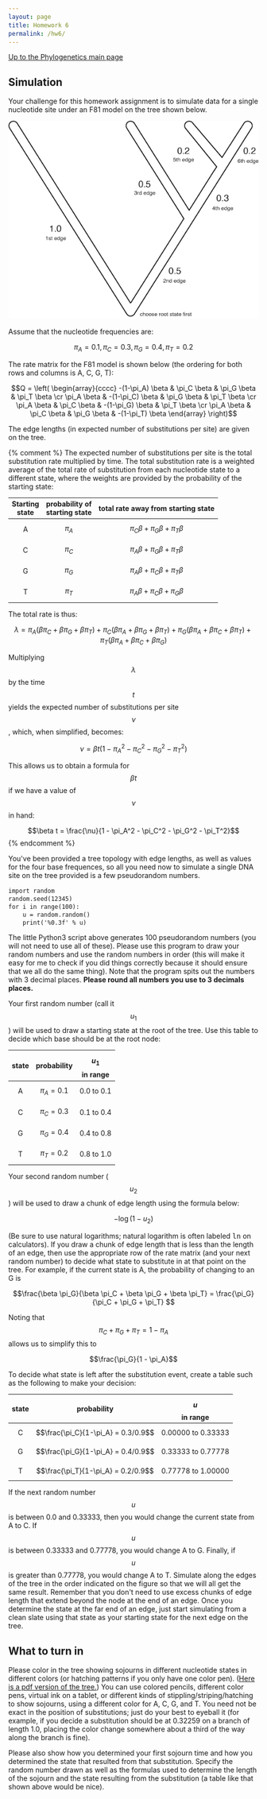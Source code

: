 ```yaml
---
layout: page
title: Homework 6
permalink: /hw6/
---
```

[Up to the Phylogenetics main page](/phylogenetics2022/)

## Simulation

Your challenge for this homework assignment is to simulate data for a single nucleotide site under an F81 model on the tree shown below.

![The model tree](/assets/img/simulation-homework-model-tree.png)

Assume that the nucleotide frequencies are:

$$\pi_A=0.1, \pi_C=0.3, \pi_G=0.4, \pi_T=0.2$$

The rate matrix for the F81 model is shown below (the ordering for both rows and columns is A, C, G, T):

$$Q = \left( \begin{array}{cccc}
-(1-\pi_A) \beta &      \pi_C \beta &      \pi_G \beta &      \pi_T \beta \cr
     \pi_A \beta & -(1-\pi_C) \beta &      \pi_G \beta &      \pi_T \beta \cr
     \pi_A \beta &      \pi_C \beta & -(1-\pi_G) \beta &      \pi_T \beta \cr
     \pi_A \beta &      \pi_C \beta &      \pi_G \beta & -(1-\pi_T) \beta
\end{array} \right)$$

The edge lengths (in expected number of substitutions per site) are given on the tree. 

{% comment %}
The expected number of substitutions per site is the total substitution rate multiplied by time. The total substitution rate is a weighted average of the total rate of substitution from each nucleotide state to a different state, where the weights are provided by the probability of the starting state:

Starting<br/>state | probability of<br/>starting state | total rate away from starting state 
:----------------: | :-------------------------------: | :---------------------------------:
         A         |              $$\pi_A$$            | $$\pi_C \beta + \pi_G \beta + \pi_T \beta$$
         C         |              $$\pi_C$$            | $$\pi_A \beta + \pi_G \beta + \pi_T \beta$$
         G         |              $$\pi_G$$            | $$\pi_A \beta + \pi_C \beta + \pi_T \beta$$
         T         |              $$\pi_T$$            | $$\pi_A \beta + \pi_C \beta + \pi_G \beta$$

The total rate is thus:

$$\lambda = \pi_A \left( \beta \pi_C + \beta \pi_G + \beta \pi_T\right) + \pi_C \left( \beta \pi_A + \beta \pi_G + \beta \pi_T\right) + \pi_G \left( \beta \pi_A + \beta \pi_C + \beta \pi_T\right) + \pi_T \left( \beta \pi_A + \beta \pi_C + \beta \pi_G\right)$$

Multiplying $$\lambda$$ by the time $$t$$ yields the expected number of substitutions per site $$\nu$$, which, when simplified, becomes:

$$\nu = \beta t \left( 1 - \pi_A^2 - \pi_C^2 - \pi_G^2 - \pi_T^2 \right) $$

This allows us to obtain a formula for $$\beta t$$ if we have a value of $$\nu$$ in hand:

$$\beta t = \frac{\nu}{1 - \pi_A^2 - \pi_C^2 - \pi_G^2 - \pi_T^2}$$
{% endcomment %}

You've been provided a tree topology with edge lengths, as well as values for the four base frequences, so all you need now to simulate a single DNA site on the tree provided is a few pseudorandom numbers. 

    import random
    random.seed(12345)
    for i in range(100):
        u = random.random()
        print('%0.3f' % u)

The little Python3 script above generates 100 pseudorandom numbers (you will not need to use all of these). Please use this program to draw your random numbers and use the random numbers in order (this will make it easy for me to check if you did things correctly because it should ensure that we all do the same thing). Note that the program spits out the numbers with 3 decimal places. **Please round all numbers you use to 3 decimals places.**

Your first random number (call it $$u_1$$) will be used to draw a starting state at the root of the tree. Use this table to decide which base should be at the root node:

state |   probability   | $$u_1$$ in range
:---: | :-------------: | :--------------------:
  A   | $$\pi_A = 0.1$$ |      0.0 to 0.1
  C   | $$\pi_C = 0.3$$ |      0.1 to 0.4
  G   | $$\pi_G = 0.4$$ |      0.4 to 0.8
  T   | $$\pi_T = 0.2$$ |      0.8 to 1.0

Your second random number ($$u_2$$) will be used to draw a chunk of edge length using the formula below:

$$-\log(1 - u_2)$$

(Be sure to use natural logarithms; natural logarithm is often labeled <tt>ln</tt> on calculators). If you draw a chunk of edge length that is less than the length of an edge, then use the appropriate row of the rate matrix (and your next random number) to decide what state to substitute in at that point on the tree. For example, if the current state is A, the probability of changing to an G is 

$$\frac{\beta \pi_G}{\beta \pi_C + \beta \pi_G + \beta \pi_T} = \frac{\pi_G}{\pi_C + \pi_G + \pi_T} $$

Noting that $$\pi_C + \pi_G + \pi_T = 1 - \pi_A$$ allows us to simplify this to

$$\frac{\pi_G}{1 - \pi_A}$$

To decide what state is left after the substitution event, create a table such as the following to make your decision:

state |           probability               |     $$u$$ in range
:---: | :---------------------------------: | :--------------------:
  C   | $$\frac{\pi_C}{1-\pi_A} = 0.3/0.9$$ |   0.00000 to 0.33333
  G   | $$\frac{\pi_G}{1-\pi_A} = 0.4/0.9$$ |   0.33333 to 0.77778     
  T   | $$\frac{\pi_T}{1-\pi_A} = 0.2/0.9$$ |   0.77778 to 1.00000
  
If the next random number $$u$$ is between 0.0 and 0.33333, then you would change the current state from A to C. If $$u$$ is between 0.33333 and 0.77778, you would change A to G. Finally, if $$u$$ is greater than 0.77778, you would change A to T. Simulate along the edges of the tree in the order indicated on the figure so that we will all get the same result. Remember that you don't need to use excess chunks of edge length that extend beyond the node at the end of an edge. Once you determine the state at the far end of an edge, just start simulating from a clean slate using that state as your starting state for the next edge on the tree.

## What to turn in

Please color in the tree showing sojourns in different nucleotide states in different colors (or hatching patterns if you only have one color pen). ([Here is a pdf version of the tree.](/assets/pdf/sim-homework-model-tree.pdf)) You can use colored pencils, different color pens, virtual ink on a tablet, or different kinds of stippling/striping/hatching to show sojourns, using a different color for A, C, G, and T. You need not be exact in the position of substitutions; just do your best to eyeball it (for example, if you decide a substitution should be at 0.32259 on a branch of length 1.0, placing the color change somewhere about a third of the way along the branch is fine). 

Please also show how you determined your first sojourn time and how you determined the state that resulted from that substitution. Specify the random number drawn as well as the formulas used to determine the length of the sojourn and the state resulting from the substitution (a table like that shown above would be nice).

